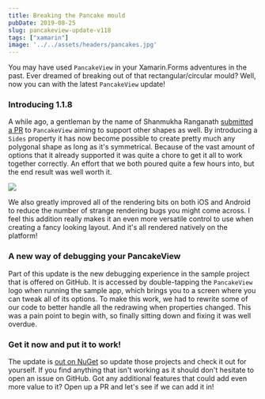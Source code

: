 ```yaml
---
title: Breaking the Pancake mould
pubDate: 2019-08-25
slug: pancakeview-update-v118
tags: ["xamarin"]
image: '../../assets/headers/pancakes.jpg'
---
```

You may have used `PancakeView` in your Xamarin.Forms adventures in the past. Ever dreamed of breaking out of that rectangular/circular mould? Well, now you can with the latest `PancakeView` update!

### Introducing 1.1.8

A while ago, a gentleman by the name of Shanmukha Ranganath [submitted a PR](https://github.com/sthewissen/Xamarin.Forms.PancakeView/pull/32) to `PancakeView` aiming to support other shapes as well. By introducing a `Sides` property it has now become possible to create pretty much any polygonal shape as long as it's symmetrical. Because of the vast amount of options that it already supported it was quite a chore to get it all to work together correctly. An effort that we both poured quite a few hours into, but the end result was well worth it.

![](https://github.com/sthewissen/Xamarin.Forms.PancakeView/raw/master/images/pancake.gif)

We also greatly improved all of the rendering bits on both iOS and Android to reduce the number of strange rendering bugs you might come across. I feel this addition really makes it an even more versatile control to use when creating a fancy looking layout. And it's all rendered natively on the platform!

### A new way of debugging your PancakeView

Part of this update is the new debugging experience in the sample project that is offered on GitHub. It is accessed by double-tapping the `PancakeView` logo when running the sample app, which brings you to a screen where you can tweak all of its options. To make this work, we had to rewrite some of our code to better handle all the redrawing when properties changed. This was a pain point to begin with, so finally sitting down and fixing it was well overdue.

### Get it now and put it to work!

The update is [out on NuGet](https://www.nuget.org/packages/Xamarin.Forms.PancakeView) so update those projects and check it out for yourself. If you find anything that isn't working as it should don't hesitate to open an issue on GitHub. Got any additional features that could add even more value to it? Open up a PR and let's see if we can add it in!